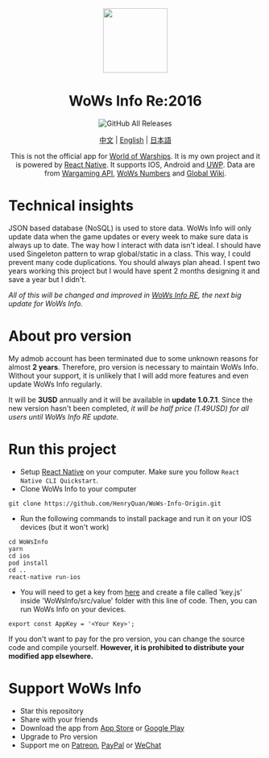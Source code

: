 <div align="center">
<img src="https://raw.githubusercontent.com/HenryQuan/WoWs-Info-Origin/master/WoWsInfo/ios/WoWsInfo/Images.xcassets/AppIcon.appiconset/_AppIcon_1024x1024.png" width="128px" height="128px" />
<h1>WoWs Info Re:2016</h1>
<img alt="GitHub All Releases" src="https://img.shields.io/github/downloads/henryquan/WoWs-Info-Future/total?style=plastic">

[中文](https://github.com/HenryQuan/WoWs-Info-Re/blob/master/README_zh.md) | [English](https://github.com/HenryQuan/WoWs-Info-Re/blob/master/README.md) | [日本語](https://github.com/HenryQuan/WoWs-Info-Re/blob/master/README_ja.md)

This is not the official app for [World of Warships](https://worldofwarships.com/). It is my own project and it is powered by [React Native](https://facebook.github.io/react-native/). It supports IOS, Android and [UWP](https://github.com/HenryQuan/WoWs-Info-Origin/tree/win10). Data are from [Wargaming API](https://developers.wargaming.net), [WoWs Numbers](http://wows-numbers.com) and [Global Wiki](https://wiki.wargaming.net/en/World_of_Warships).
</div>

# Technical insights
JSON based database (NoSQL) is used to store data. WoWs Info will only update data when the game updates or every week to make sure data is always up to date. The way how I interact with data isn't ideal. I should have used Singeleton pattern to wrap global/static in a class. This way, I could prevent many code duplications. You should always plan ahead. I spent two years working this project but I would have spent 2 months designing it and save a year but I didn't.

*All of this will be changed and improved in [WoWs Info RE](https://github.com/HenryQuan/WoWs-Info-Re/tree/WoWs-Info-Re), the next big update for WoWs Info.*

# About pro version
My admob account has been terminated due to some unknown reasons for almost **2 years**. Therefore, pro version is necessary to maintain WoWs Info. Without your support, it is unlikely that I will add more features and even update WoWs Info regularly.

It will be **3USD** annually and it will be available in **update 1.0.7.1**. Since the new version hasn't been completed, *it will be half price (1.49USD) for all users until WoWs Info RE update.*

# Run this project
- Setup [React Native](https://facebook.github.io/react-native/docs/getting-started) on your computer. Make sure you follow `React Native CLI Quickstart`.
- Clone WoWs Info to your computer
~~~~
git clone https://github.com/HenryQuan/WoWs-Info-Origin.git
~~~~
- Run the following commands to install package and run it on your IOS devices (but it won't work)
~~~~
cd WoWsInfo 
yarn
cd ios
pod install
cd ..
react-native run-ios
~~~~
- You will need to get a key from [here](https://developers.wargaming.net) and create a file called 'key.js' inside 'WoWsInfo/src/value' folder with this line of code. Then, you can run WoWs Info on your devices.
~~~~
export const AppKey = '<Your Key>';
~~~~

If you don't want to pay for the pro version, you can change the source code and compile yourself. **However, it is prohibited to distribute your modified app elsewhere.**

# Support WoWs Info
- Star this repository
- Share with your friends
- Download the app from [App Store](https://itunes.apple.com/app/id1202750166) or [Google Play](https://play.google.com/store/apps/details?id=com.yihengquan.wowsinfo)
- Upgrade to Pro version
- Support me on [Patreon](https://www.patreon.com/henryquan), [PayPal](https://www.paypal.me/YihengQuan) or [WeChat](https://github.com/HenryQuan/WoWs-Info-Origin/blob/master/Support/WeChat.png) 
